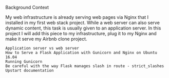 Background Context

My web infrastructure is already serving web pages via Nginx that I installed in my first web stack project. While a web server can also serve dynamic content, this task is usually given to an application server. In this project I will add this piece to my infrastructure, plug it to my Nginx and make it serve my Airbnb clone project.


    Application server vs web server
    How to Serve a Flask Application with Gunicorn and Nginx on Ubuntu 16.04
    Running Gunicorn
    Be careful with the way Flask manages slash in route - strict_slashes
    Upstart documentation
